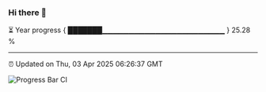 ### Hi there 👋

⏳ Year progress { ███████▁▁▁▁▁▁▁▁▁▁▁▁▁▁▁▁▁▁▁▁▁▁▁ } 25.28 %

---

⏰ Updated on Thu, 03 Apr 2025 06:26:37 GMT

![Progress Bar CI](https://github.com/liununu/liununu/workflows/Progress%20Bar%20CI/badge.svg)
